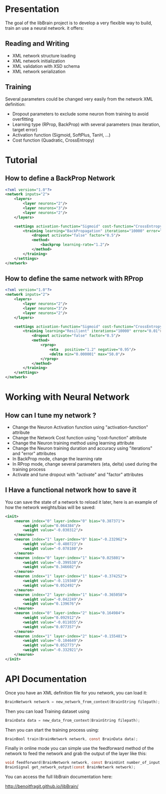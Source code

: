 Presentation
=================
The goal of the libBrain project is to develop a very flexible way to build, train an use a neural network.
it offers:

Reading and Writing
-------------------
* XML network structure loading
* XML network initialization
* XML validation with XSD schema
* XML network serialization

Training
--------
Several parameters could be changed very easily from the network XML definition:

* Dropout parameters to exclude some neuron from training to avoid overfitting
* Learning type (RProp, BackProp) with several parameters (max iteration, target error)
* Activation function (Sigmoid, SoftPlus, TanH, ...)
* Cost function (Quadratic, CrossEntropy)

Tutorial
========

How to define a BackProp Network
--------------------------------
```xml
<?xml version="1.0"?>
<network inputs="2">
    <layers>
        <layer neurons="2"/>
        <layer neurons="3"/>
        <layer neurons="2"/>
    </layers>

    <settings activation-function="Sigmoid" cost-function="CrossEntropy">
        <training learning="BackPropagation" iterations="10000" error="0.01">
            <dropout activate="false" factor="0.5"/>
            <method>
                <backprop learning-rate="1.2"/>
            </method>
        </training>
    </settings>
</network>
```

How to define the same network with RProp
-----------------------------------------
```xml
<?xml version="1.0"?>
<network inputs="2">
    <layers>
        <layer neurons="2"/>
        <layer neurons="3"/>
        <layer neurons="2"/>
    </layers>

    <settings activation-function="Sigmoid" cost-function="CrossEntropy">
        <training learning="Resilient" iterations="10000" error="0.01">
            <dropout activate="false" factor="0.5"/>
            <method>
                <rprop>
                    <eta   positive="1.2" negative="0.95"/>
                    <delta min="0.000001" max="50.0"/>
                </rprop>
            </method>
        </training>
    </settings>
</network>
```

Working with Neural Network
============================

How can I tune my network ?
---------------------------

- Change the Neuron Activation function using "activation-function" attribute
- Change the Network Cost function using "cost-function" attribute
- Change the Neuron training method using learning attribute
- Change the Neuron training duration and accuracy using "iterations" and "error" attributes
- In BackProp mode, change the learning rate
- In RProp mode, change several parameters (eta, delta) used during the training process
- Activate and tune dropout with "activate" and "factor" attributes


I Have a functional network how to save it
-------------------------------------------

You can save the state of a network to reload it later, here is an example of how the network weights/bias will be saved:

```xml
<init>
    <neuron index="0" layer-index="0" bias="0.387371">
        <weight value="0.064384"/>
        <weight value="-0.030312"/>
    </neuron>
    <neuron index="1" layer-index="0" bias="-0.232962">
        <weight value="-0.480723"/>
        <weight value="-0.078180"/>
    </neuron>
    <neuron index="0" layer-index="1" bias="0.025801">
        <weight value="-0.399538"/>
        <weight value="0.346602"/>
    </neuron>
    <neuron index="1" layer-index="1" bias="-0.374252">
        <weight value="-0.119340"/>
        <weight value="0.052492"/>
    </neuron>
    <neuron index="2" layer-index="1" bias="-0.365058">
        <weight value="-0.042249"/>
        <weight value="0.139676"/>
    </neuron>
    <neuron index="0" layer-index="2" bias="0.164984">
        <weight value="0.092912"/>
        <weight value="-0.011035"/>
        <weight value="0.077357"/>
    </neuron>
    <neuron index="1" layer-index="2" bias="-0.155481">
        <weight value="-0.104649"/>
        <weight value="0.052773"/>
        <weight value="-0.332921"/>
    </neuron>
</init>
```

API Documentation
=================
Once you have an XML definition file for you network, you can load it:

```C
BrainNetwork network = new_network_from_context(BrainString filepath);
```

Then you can load Training dataset using

```C
BrainData data = new_data_from_context(BrainString filepath);
```

Then you can start the training process using:

```C
BrainBool train(BrainNetwork network, const BrainData data);
```

Finally in online mode you can simple use the feedforward method of the network to feed the network
and grab the output of the layer like this:

```C
void feedforward(BrainNetwork network, const BrainUint number_of_input, const BrainSignal in);
BrainSignal get_network_output(const BrainNetwork network);
```

You can access the full libBrain documentation here:

http://benoitfragit.github.io/libBrain/
